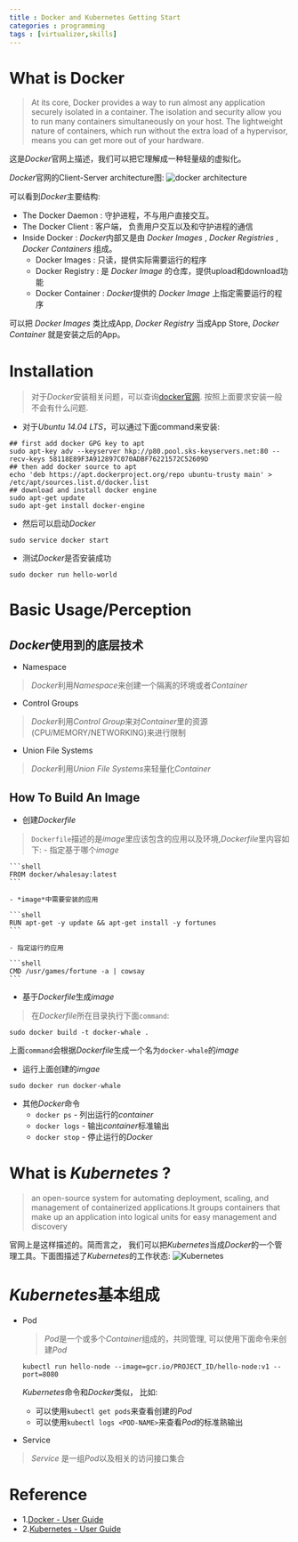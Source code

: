 ```yaml
---
title : Docker and Kubernetes Getting Start
categories : programming
tags : [virtualizer,skills]
---
```


# What is Docker

> At its core, Docker provides a way to run almost any application securely isolated in a container. The isolation and security allow you to run many containers simultaneously on your host. The lightweight nature of containers, which run without the extra load of a hypervisor, means you can get more out of your hardware.

这是*Docker*官网上描述，我们可以把它理解成一种轻量级的虚拟化。

*Docker*官网的Client-Server architecture图:
![docker architecture](https://docs.docker.com/engine/article-img/architecture.svg "Architecture")

可以看到*Docker*主要结构:

* The Docker Daemon : 守护进程，不与用户直接交互。
* The Docker Client : 客户端， 负责用户交互以及和守护进程的通信
* Inside Docker : *Docker*内部又是由 _Docker Images_ , _Docker Registries_ ,
  _Docker Containers_ 组成。
    * Docker Images : 只读，提供实际需要运行的程序
    * Docker Registry : 是 _Docker Image_ 的仓库，提供upload和download功能
    * Docker Container : *Docker*提供的 _Docker Image_ 上指定需要运行的程序

可以把 _Docker Images_ 类比成App, _Docker Registry_ 当成App Store, _Docker
Container_ 就是安装之后的App。

# Installation

> 对于*Docker*安装相关问题，可以查询[docker官网](https://docs.docker.com/engine/installation).
按照上面要求安装一般不会有什么问题.

* 对于*Ubuntu 14.04 LTS*，可以通过下面command来安装:

```shell
## first add docker GPG key to apt
sudo apt-key adv --keyserver hkp://p80.pool.sks-keyservers.net:80 --recv-keys 58118E89F3A912897C070ADBF76221572C52609D
## then add docker source to apt
echo 'deb https://apt.dockerproject.org/repo ubuntu-trusty main' > /etc/apt/sources.list.d/docker.list
## download and install docker engine
sudo apt-get update
sudo apt-get install docker-engine

```

* 然后可以启动*Docker*

```shell
sudo service docker start
```

* 测试*Docker*是否安装成功

```shell
sudo docker run hello-world
```

# Basic Usage/Perception

## *Docker*使用到的底层技术

* Namespace

> *Docker*利用*Namespace*来创建一个隔离的环境或者*Container*

* Control Groups

> *Docker*利用*Control Group*来对*Container*里的资源(CPU/MEMORY/NETWORKING)来进行限制

* Union File Systems

> *Docker*利用*Union File Systems*来轻量化*Container*

## How To Build An Image

* 创建*Dockerfile*

> `Dockerfile`描述的是*image*里应该包含的应用以及环境,*Dockerfile*里内容如下:
    - 指定基于哪个*image*

    ```shell
    FROM docker/whalesay:latest
    ```

    - *image*中需要安装的应用

    ```shell
    RUN apt-get -y update && apt-get install -y fortunes
    ```

    - 指定运行的应用

    ```shell
    CMD /usr/games/fortune -a | cowsay
    ```

* 基于*Dockerfile*生成*image*

> 在*Dockerfile*所在目录执行下面`command`:

```shell
sudo docker build -t docker-whale .
```

上面`command`会根据*Dockerfile*生成一个名为`docker-whale`的*image*

* 运行上面创建的*imgae*

```shell
sudo docker run docker-whale
```

* 其他*Docker*命令
    * `docker ps` - 列出运行的*container*
    * `docker logs` - 输出*container*标准输出
    * `docker stop` - 停止运行的*Docker*

# What is *Kubernetes* ?

> an open-source system for automating deployment, scaling, and management of containerized applications.It groups containers that make up an application into logical units for easy management and discovery

官网上是这样描述的。简而言之，
我们可以把*Kubernetes*当成*Docker*的一个管理工具。下面图描述了*Kubernetes*的工作状态:
![Kubernetes](http://kubernetes.io/images/hellonode/image_13.png)

# *Kubernetes*基本组成

* Pod
    > *Pod*是一个或多个*Container*组成的，共同管理, 可以使用下面命令来创建*Pod*

    ```shell
    kubectl run hello-node --image=gcr.io/PROJECT_ID/hello-node:v1 --port=8080
    ```
    *Kubernetes*命令和*Docker*类似， 比如:
    * 可以使用`kubectl get pods`来查看创建的*Pod*
    * 可以使用`kubectl logs <POD-NAME>`来查看*Pod*的标准熟输出

* Service

> *Service* 是一组*Pod*以及相关的访问接口集合

# Reference

* 1.[Docker - User Guide](https://docs.docker.com)
* 2.[Kubernetes - User Guide](http://kubernetes.io/docs/user-guide)

